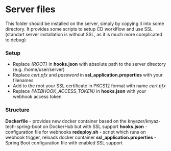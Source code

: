 # Server files
This folder should be installed on the server, simply by copying it into some directory. It provides some scripts to setup CD worklflow and use SSL (standart server installation is without SSL, as it is much more complicated to debug)

### Setup
- Replace *{ROOT}* in **hooks.json** with absolute path to the server directory (e.g. /home/user/server)
- Replace *cert.pfx* and *password* in **ssl_application.properties** with your filenames
- Add to the root your SSL certificate in PKCS12 format with name *cert.pfx*
- Replace *{WEBHOOK_ACCESS_TOKEN}* in **hooks.json** with your webhook access token

### Structure
**Dockerfile** - provides new docker container based on the knyazer/knyaz-tech-spring-boot on DockerHub but with SSL support
**hooks.json** - configuration file for webhooks 
**redeploy.sh** - script which runs on webhook trigger, reloads docker container
**ssl_application.properties** - Spring Boot configuration file with enabled SSL support
